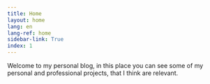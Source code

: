 ```yaml
---
title: Home
layout: home
lang: en
lang-ref: home
sidebar-link: True
index: 1
---
```


Welcome to my personal blog, in this place you can see some of my personal and professional projects, that I think are relevant.